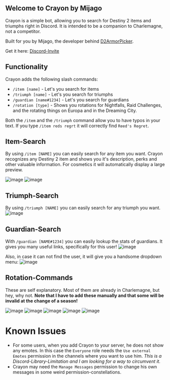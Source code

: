 ## Welcome to Crayon by Mijago
Crayon is a simple bot, allowing you to search for Destiny 2 items and triumphs right in Discord.
It is intended to be a companion to Charlemagne, not a competitor. 

Built for you by Mijago, the developer behind [D2ArmorPicker](https://d2armorpicker.com).

Get it here: [Discord-Invite](http://bot.d2armorpicker.com)

## Functionality
Crayon adds the following slash commands:
- `/item [name]` - Let's you search for items
- `/triumph [name]` - Let's you search for triumphs
- `/guardian [name#1234]` - Let's you search for guardians
- `/rotation [type]`  - Shows you rotations for Nightfalls, Raid Challenges, and the rotating things on Europa and in the Dreaming City.

Both the `/item` and the `/triumph` command allow you to have typos in your text. If you type `/item reds regrt` it will correctly find `Reed's Regret`.

## Item-Search
By using `/item [NAME]` you can easily search for any item you want.
Crayon recognizes any Destiny 2 item and shows you it's description, perks and other valuable information.
For cosmetics it will automatically display a large preview.

![image](https://user-images.githubusercontent.com/3903469/149001831-160b2e88-e906-4095-9bf3-5591bf399215.png) ![image](https://user-images.githubusercontent.com/3903469/154049374-0aec4ca1-10b7-4818-ba18-8adc2faec170.png)


## Triumph-Search
By using `/triumph [NAME]` you can easily search for any triumph you want.
![image](https://user-images.githubusercontent.com/3903469/149002062-1464abae-27e8-4851-bcc2-ac0d54a36bdc.png)

## Guardian-Search
With `/guardian [NAME#1234]` you can easily lookup the stats of guardians. It gives you many useful links, specifically for this user!
![image](https://user-images.githubusercontent.com/3903469/154049255-26da958e-c565-4895-b122-683a295a35a8.png)


Also, in case it can not find the user, it will give you a handsome dropdown menu:
![image](https://user-images.githubusercontent.com/3903469/151126286-ff268a26-3668-4e6a-a1d1-88cc11800bad.png)



## Rotation-Commands
These are self explanatory. Most of them are already in Charlemagne, but hey, why not. **Note that I have to add these manually and that some will be invalid at the change of a season!**

![image](https://user-images.githubusercontent.com/3903469/149002175-f3f735ff-ffe5-452f-aeea-83921559a521.png)
![image](https://user-images.githubusercontent.com/3903469/149002200-3e9cad7e-140b-433a-870e-864cf9a1750f.png)
![image](https://user-images.githubusercontent.com/3903469/149002218-0228f4fd-fbf1-4185-8903-c61ecefc2b1b.png)
![image](https://user-images.githubusercontent.com/3903469/149002235-35004711-1177-4113-9315-17d6a37a3bbd.png)
![image](https://user-images.githubusercontent.com/3903469/149002321-926142fc-4c65-4585-905c-1f8cdeffc5d5.png)


# Known Issues
* For some users, when you add Crayon to your server, he does not show any emotes. In this case the `Everyone` role needs the `Use external Emotes` permission in the channels where you want to use him. *This is a Discord-Library-Limitation and I am looking for a way to circumvent it.*
* Crayon may need the `Manage Messages` permission to change his own messages in some weird permission-constellations.
